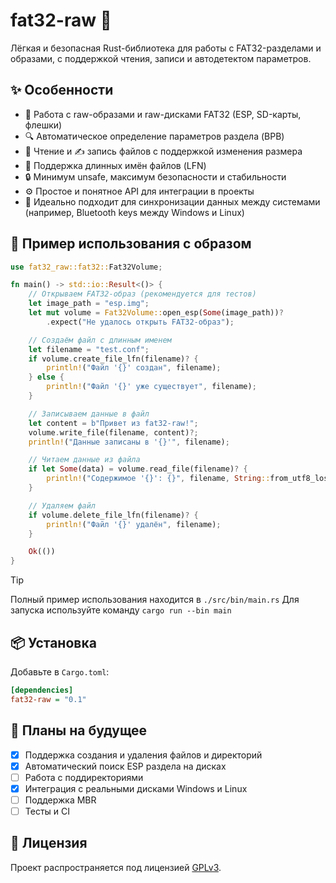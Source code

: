# fat32-raw 🚀
Лёгкая и безопасная Rust-библиотека для работы с FAT32-разделами и образами, с поддержкой чтения, записи и автодетектом параметров.

## ✨ Особенности
- 💾 Работа с raw-образами и raw-дисками FAT32 (ESP, SD-карты, флешки)  
- 🔍 Автоматическое определение параметров раздела (BPB)  
- 📖 Чтение и ✍️ запись файлов с поддержкой изменения размера  
- 📝 Поддержка длинных имён файлов (LFN)  
- 🔒 Минимум unsafe, максимум безопасности и стабильности  
- ⚙️ Простое и понятное API для интеграции в проекты  
- 🔄 Идеально подходит для синхронизации данных между системами (например, Bluetooth keys между Windows и Linux)

## 🚀 Пример использования с образом
```rust
use fat32_raw::fat32::Fat32Volume;

fn main() -> std::io::Result<()> {
    // Открываем FAT32-образ (рекомендуется для тестов)
    let image_path = "esp.img";
    let mut volume = Fat32Volume::open_esp(Some(image_path))?
        .expect("Не удалось открыть FAT32-образ");

    // Создаём файл с длинным именем
    let filename = "test.conf";
    if volume.create_file_lfn(filename)? {
        println!("Файл '{}' создан", filename);
    } else {
        println!("Файл '{}' уже существует", filename);
    }

    // Записываем данные в файл
    let content = b"Привет из fat32-raw!";
    volume.write_file(filename, content)?;
    println!("Данные записаны в '{}'", filename);

    // Читаем данные из файла
    if let Some(data) = volume.read_file(filename)? {
        println!("Содержимое '{}': {}", filename, String::from_utf8_lossy(&data));
    }

    // Удаляем файл
    if volume.delete_file_lfn(filename)? {
        println!("Файл '{}' удалён", filename);
    }

    Ok(())
}
```

> [!tip] 
> Полный пример использования находится в `./src/bin/main.rs`
> Для запуска используйте команду `cargo run --bin main`

## 📦 Установка
Добавьте в `Cargo.toml`:
```ini
[dependencies]
fat32-raw = "0.1"
```

## 🚧 Планы на будущее
- [X] Поддержка создания и удаления файлов и директорий  
- [X] Автоматический поиск ESP раздела на дисках
- [ ] Работа с поддиректориями  
- [X] Интеграция с реальными дисками Windows и Linux  
- [ ] Поддержка MBR
- [ ] Тесты и CI

## 📄 Лицензия
Проект распространяется под лицензией [GPLv3](./LICENSE).
